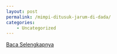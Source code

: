 ```yaml
---
layout: post
permalink: /mimpi-ditusuk-jarum-di-dada/
categories:
    - Uncategorized
---
```


[Baca Selengkapnya](/07)